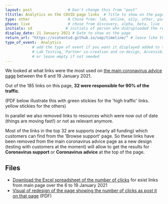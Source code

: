 ```yaml
---
layout: post                # Don't change this from "post"
tltitle: Analytics on the COVID page links  # Title to show on the page
type: other                 # Chose from: lab, online, a11y, other, partner
phase: live                 # chose from discovery, alpha, beta, live
initials: sd               # initials of person who did/uploaded the research
display_date: 21 January 2021 # Date to show on the page
return_url: "https://scotentsd.github.io/sep/timeline/" # leave like this         
type_of_event:  Analytics          
            # add the type of event if you want it displayed added to the heading when the post if clicked on
            # Lab Testing, Partner co-creation and co-design, Accessibility, Online research and testing, Events, F2F and testing
            # or leave empty if not needed
---
```



We looked at what links were the most used on [the main coronavirus advice page](https://findbusinesssupport.gov.scot/coronavirus-advice) between the 6 and 19 January 2021.

Out of the 185 links on this page, **32 were responsible for 90% of the traffic**.

(PDF below illustrate this with green stickies for the 'high traffic' links. yellow stickies for the others)

In parallel we also removed links to resources which were now out of date (things are moving fast!) or not as relevant anymore.


Most of the links in the top 32 are supports (nearly all funding) which customers can find from the 'Browse support' page.
So these links have been removed from the main coronavirus advice page as a new design (testing with customers at the moment) will allow to get the results for **Coronavirus support**  or **Coronavirus advice** at the top of the page.


## Files
- [Download the Excel spreadsheet of the number of clicks](/sep/files/Coronavirus-advice-exit-links-over-6-19-Jan21.xlsx) for exist links from main page over the 6 to 19 January 2021
- [Visual of redesign of the page showing the number of clicks as post it on that page](/sep/files/FBS-Covid-page-content-audit-Jan-21.pdf) (PDF)
